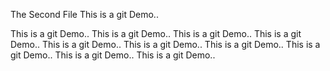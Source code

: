 The Second File
This is a git Demo..

This is a git Demo..
This is a git Demo..
This is a git Demo..
This is a git Demo..
This is a git Demo..
This is a git Demo..
This is a git Demo..
This is a git Demo..
This is a git Demo..
This is a git Demo..
